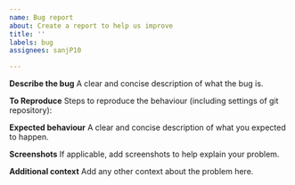 ```yaml
---
name: Bug report
about: Create a report to help us improve
title: ''
labels: bug
assignees: sanjP10

---
```


**Describe the bug**
A clear and concise description of what the bug is.

**To Reproduce**
Steps to reproduce the behaviour (including settings of git repository):


**Expected behaviour**
A clear and concise description of what you expected to happen.

**Screenshots**
If applicable, add screenshots to help explain your problem.

**Additional context**
Add any other context about the problem here.
